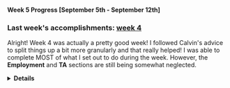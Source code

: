 #### Week 5 Progress [September 5th - September 12th]
### Last week's accomplishments: [week 4](week4.md)
Alright! Week 4 was actually a pretty good week! I followed Calvin's advice to
split things up a bit more granularly and that really helped! I was able to
complete MOST of what I set out to do during the week. However, the
**Employment** and **TA** sections are still being somewhat neglected.

<details><summary><b>Details</b></summary>

## Cozy
- The Myria case study have all the files and Makefile rules that I think are
necessary! This was a lot harder than I initially thought.
- The only thing left to do is figure out how to get PostgreSQL to work so the
case study can actually be tested.
- Mike has been emailed about the current progress on Myria.

## Augusta
- The SQLite database is UP.
- The previous `add` and `addSID` manager methods have also been refactored
accordingly.

## Teaching Assistance:
- Haha.

## Employment: 
- The website is now complete. 
</details>
